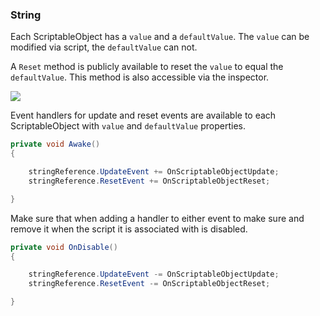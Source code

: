 ### String

Each ScriptableObject has a `value` and a `defaultValue`. The `value` can be modified via script, the `defaultValue` can not.

A `Reset` method is publicly available to reset the `value` to equal the `defaultValue`. This method is also accessible via the inspector.

![](https://i.imgur.com/cJslkol.png)

Event handlers for update and reset events are available to each ScriptableObject with `value` and `defaultValue` properties.

```csharp
private void Awake()
{

    stringReference.UpdateEvent += OnScriptableObjectUpdate;
    stringReference.ResetEvent += OnScriptableObjectReset;

}
```

Make sure that when adding a handler to either event to make sure and remove it when the script it is associated with is disabled.

```csharp
private void OnDisable()
{

    stringReference.UpdateEvent -= OnScriptableObjectUpdate;
    stringReference.ResetEvent -= OnScriptableObjectReset;

}
```
